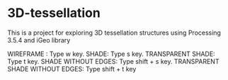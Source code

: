 # 3D-tessellation

This is a project for exploring 3D tessellation structures using Processing 3.5.4 and iGeo library

WIREFRAME : Type w key.
SHADE: Type s key.
TRANSPARENT SHADE: Type t key.
SHADE WITHOUT EDGES: Type shift + s key.
TRANSPARENT SHADE WITHOUT EDGES: Type shift + t key